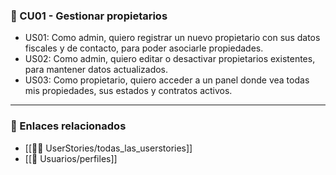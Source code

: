 ### 🔸 CU01 - Gestionar propietarios

- US01: Como admin, quiero registrar un nuevo propietario con sus datos fiscales y de contacto, para poder asociarle propiedades.
- US02: Como admin, quiero editar o desactivar propietarios existentes, para mantener datos actualizados.
- US03: Como propietario, quiero acceder a un panel donde vea todas mis propiedades, sus estados y contratos activos.

---

### 📎 Enlaces relacionados
- [[🧑‍💻 UserStories/todas_las_userstories]]
- [[👥 Usuarios/perfiles]]